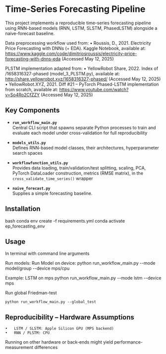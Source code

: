 # Time-Series Forecasting Pipeline

This project implements a reproducible time-series forecasting pipeline using RNN-based models
(RNN, LSTM, SLSTM, PhasedLSTM) alongside a naive-forecast baseline.

Data preprocessing workflow used from:
• Roussis, D., 2021. Electricity Price Forecasting with DNNs (+ EDA). Kaggle Notebook,
  available at: https://www.kaggle.com/code/dimitriosroussis/electricity-price-forecasting-with-dnns-eda (Accessed May 12, 2025)

PLSTM implementation adapted from:
• YellowRobot Share, 2022. Index of /1658316327-phased (model_3_PLSTM.py),
  available at: http://share.yellowrobot.xyz/1658316327-phased/ (Accessed May 12, 2025)
• YellowRobot.XYZ, 2021. Diff #21 – PyTorch Phased-LSTM implementation from scratch,
  available at: https://www.youtube.com/watch?v=So4Ro2CfZZY (Accessed May 12, 2025)



## Key Components

- **`run_workflow_main.py`**  
  Central CLI script that spawns separate Python processes to train and evaluate each model under cross-validation for full reproducibility

- **`models_utils.py`**  
  Defines RNN-based model classes, their architectures, hyperparameter search spaces

- **`workflowfunction_utils.py`**  
  Provides data loading, train/validation/test splitting, scaling, PCA, PyTorch DataLoader construction, metrics (RMSE matrix), in the `cross_validate_time_series()` wrapper

- **`naive_forecast.py`**  
  Supplies a simple forecasting baseline.

## Installation

bash
conda env create -f requirements.yml
conda activate ep_forecasting_env

## Usage 
In terminal with command line arguments 

Run models: 
Run Model on device:
    python run_workflow_main.py --mode model/group --device mps/cpu

Example: LSTM on mps 
  python run_workflow_main.py --mode lstm  --device mps

Run global Friedman-test 

    python run_workflow_main.py --global_test


## Reproducibility – Hardware Assumptions
	•	LSTM / SLSTM: Apple Silicon GPU (MPS backend)
	•	RNN / PLSTM: CPU

Running on other hardware or back-ends might yield performance-measurement differences